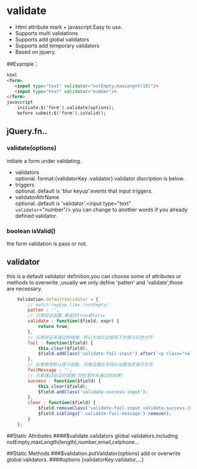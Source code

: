 # validate
* Html attribute mark + javascript.Easy to use.<br/>
* Supports multi validations  <br/>
* Supports add global validators<br/>
* Supports add temporary validators<br/>
* Based on jquery. <br/>

##Example：
```html
html
<form>
   <input type="text" validator="notEmpty;maxLength(10)"/>
   <input type="text" validator="number"/>
</form>
javascript
	initiate:$('form').validate(options);
	before submit:$('form').isValid();
```
## jQuery.fn..

###  validate(options)
initiate a form under validating. 
* validators <br/>
optional. format:{validatorKey :validator}.validator discription is below.
* triggers <br/>
optional. default is 'blur keyup'.events that input triggers.
* validatorAttrName <br/>
optional. default is 'validator'.<input type="text" `validator`="number"/>.you can change to another words if you already defined validator.

###  boolean isValid()
the form validation is pass or not.

## validator
this is a default validator definition.you can choose some of attributes or methods to overwrite ,usually we only define 'patten' and 'validate',those are necessary.
```javascript
	Validation.defaultValidator = {
		// match regExp.like /notEmpty/.
		patten : '',
		// 元素验证函数.需返回true或false
		validate : function($field, expr) {
			return true;
		},
		// 元素验证未通过的措施。默认为加红边框和下方提示红色文字
		fail : function($field) {
			this.clear($field);
			$field.addClass('validate-fail-input').after('<p class="validate-fail-message">' + this.failMessage + '</p>');
		},
		// 如果使用默认提示函数。则需设置此字段以设置指定提示文字
		failMessage : '',
		// 元素通过验证的措施(包括清除未通过的效果)
		success : function($field) {
			this.clear($field);
			$field.addClass('validate-success-input');
		},
		clear : function($field) {
			$field.removeClass('validate-fail-input validate-success-input');
			$field.siblings('.validate-fail-message').remove();
		}
	};
```

##Static Attributes
####$validate.validators
global validators.including notEmpty,maxLength(length),number,email,celphone...

##Static Methods
###$validation.putValidator(options)
add or overwrite global validators.
####options
{validatorKey:validator,...}




